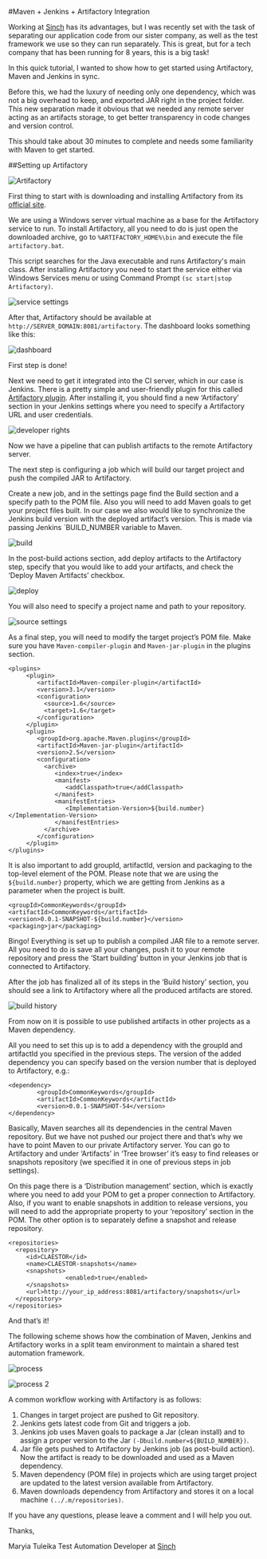#Maven + Jenkins + Artifactory Integration

Working at [Sinch](https://www.sinch.com/) has its advantages, but I was recently set with the task of separating our application code from our sister company, as well as the test framework we use so they can run separately. This is great, but for a tech company that has been running for 8 years, this is a big task!

In this quick tutorial, I wanted to show how to get started using Artifactory, Maven and Jenkins in sync.

Before this, we had the luxury of needing only one dependency, which was not a big overhead to keep, and exported JAR right in the project folder. This new separation made it obvious that we needed any remote server acting as an artifacts storage, to get better transparency in code changes and version control. 

This should take about 30 minutes to complete and needs some familiarity with Maven to get started.

##Setting up Artifactory

![Artifactory](images/artifactory.png)

First thing to start with is downloading and installing Artifactory from its [official site](http://www.jfrog.com/open-source/).

We are using a Windows server virtual machine as a base for the Artifactory service to run. To install Artifactory, all you need to do is just open the downloaded archive, go to  `%ARTIFACTORY_HOME%\bin` and execute the file `artifactory.bat`. 

This script searches for the Java executable and runs Artifactory's main class. After installing Artifactory you need to start the service either via Windows Services menu or using Command Prompt `(sc start|stop Artifactory)`.

![service settings](images/services.png)

After that, Artifactory should be available at `http://SERVER_DOMAIN:8081/artifactory`. The dashboard looks something like this:

![dashboard](images/dashboard.png)

First step is done! 

Next we need to get it integrated into the CI server, which in our case is Jenkins. There is a pretty simple and user-friendly plugin for this called [Artifactory plugin](https://wiki.jenkins-ci.org/display/JENKINS/Artifactory+Plugin). After installing it, you should find a new ‘Artifactory’ section in your Jenkins settings where you need to specify a Artifactory URL and user credentials.

![developer rights](images/developer-rights.png)

Now we have a pipeline that can publish artifacts to the remote Artifactory server. 

The next step is configuring a job which will build our target project and push the compiled JAR to Artifactory. 

Create a new job, and in the settings page find the Build section and a specify path to the POM file. Also you will need to add Maven goals to get your project files built. In our case we also would like to synchronize the Jenkins build version with the deployed artifact’s version. This is made via passing Jenkins `BUILD_NUMBER variable to Maven. 

![build](images/build.png)

In the post-build actions section, add deploy artifacts to the Artifactory step, specify that you would like to add your artifacts, and check the ‘Deploy Maven Artifacts’ checkbox.

![deploy](images/deploy.png)

You will also need to specify a project name and path to your repository.

![source settings](images/source-settings.png)

As a final step, you will need to modify the target project’s POM file. Make sure you have `Maven-compiler-plugin` and `Maven-jar-plugin` in the plugins section.

````
<plugins>
     <plugin>
        <artifactId>Maven-compiler-plugin</artifactId>
        <version>3.1</version>
        <configuration>
          <source>1.6</source>
          <target>1.6</target>
        </configuration>
     </plugin>
     <plugin>
        <groupId>org.apache.Maven.plugins</groupId>
        <artifactId>Maven-jar-plugin</artifactId>
        <version>2.5</version>
        <configuration>
          <archive>
             <index>true</index>
             <manifest>
                <addClasspath>true</addClasspath>
             </manifest>
             <manifestEntries>
                <Implementation-Version>${build.number}</Implementation-Version>
             </manifestEntries>
          </archive>
        </configuration>
     </plugin>
</plugins>
````

It is also important to add groupId, artifactId, version and packaging to the top-level element of the POM. Please note that we are using the `${build.number}` property, which we are getting from Jenkins as a parameter when the project is built.

```
<groupId>CommonKeywords</groupId>
<artifactId>CommonKeywords</artifactId>
<version>0.0.1-SNAPSHOT-${build.number}</version>
<packaging>jar</packaging>
```

Bingo! Everything is set up to publish a compiled JAR file to a remote server. All you need to do is save all your changes, push it to your remote repository and press the ‘Start building’ button in your Jenkins job that is connected to Artifactory. 

After the job has finalized all of its steps in the ‘Build history’ section, you should see a link to Artifactory where all the produced artifacts are stored.

![build history](images/build-history.png)

From now on it is possible to use published artifacts in other projects as a Maven dependency. 

All you need to set this up is to add a dependency with the groupId and artifactId you specified in the previous steps. The version of the added dependency you can specify based on the version number that is deployed to Artifactory, e.g.:

```
<dependency>
        <groupId>CommonKeywords</groupId>
        <artifactId>CommonKeywords</artifactId>
        <version>0.0.1-SNAPSHOT-54</version>
</dependency>
```

Basically, Maven searches all its dependencies in the central Maven repository. But we have not pushed our project there and that’s why we have to point Maven to our private Artifactory server. You can go to Artifactory and under ‘Artifacts’ in ‘Tree browser’ it’s easy to find releases or snapshots repository (we specified it in one of previous steps in job settings). 

On this page there is a ‘Distribution management’ section, which is exactly where you need to add your POM to get a proper connection to Artifactory. Also, if you want to enable snapshots in addition to release versions, you will need to add the appropriate property to your ‘repository’ section in the POM. The other option is to separately define a snapshot and release repository.

```
<repositories>
  <repository>
     <id>CLAESTOR</id>
     <name>CLAESTOR-snapshots</name>
     <snapshots>
                <enabled>true</enabled>
     </snapshots>
     <url>http://your_ip_address:8081/artifactory/snapshots</url>
  </repository>
</repositories>
```

And that’s it!

The following scheme shows how the combination of Maven, Jenkins and Artifactory works in a split team environment to maintain a shared test automation framework. 

![process](images/process1.png) 

![process 2](images/process2.png)

A common workflow working with Artifactory is as follows:

1. Changes in target project are pushed to Git repository.
2. Jenkins gets latest code from Git and triggers a job.
3. Jenkins job uses Maven goals to package a Jar (clean install) and to assign a proper version to the Jar `(-Dbuild.number=${BUILD_NUMBER})`.
4. Jar file gets pushed to Artifactory by Jenkins job (as post-build action). Now the artifact is ready to be downloaded and used as a Maven dependency.
5. Maven dependency (POM file) in projects which are using target project are updated to the latest version available from Artifactory.
6. Maven downloads dependency from Artifactory and stores it on a local machine `(../.m/repositories)`.

If you have any questions, please leave a comment and I will help you out.

Thanks,

Maryia Tuleika
Test Automation Developer at [Sinch](https://www.sinch.com/)
